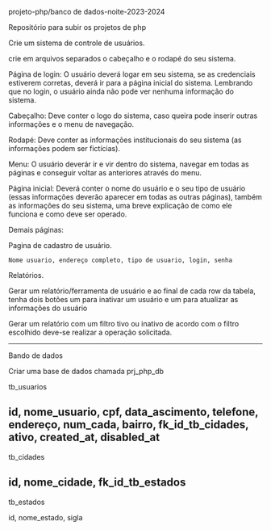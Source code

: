 projeto-php/banco de dados-noite-2023-2024

Repositório para subir os projetos de php

Crie um sistema de controle de usuários.

crie em arquivos separados o cabeçalho e o rodapé do seu sistema.

Página de login: O usuário deverá logar em seu sistema, se as credenciais estiverem corretas, deverá ir para a página inicial do sistema. Lembrando que no login, 
o usuário ainda não pode ver nenhuma informação do sistema.

Cabeçalho: Deve conter o logo do sistema, caso queira pode inserir outras informações e o menu de navegação.

Rodapé: Deve conter as informações institucionais do seu sistema (as informações podem ser fictícias).

Menu: O usuário deverár ir e vir dentro do sistema, navegar em todas as páginas e conseguir voltar as anteriores através do menu.

Página inicial: Deverá conter o nome do usuário e o seu tipo de usuário (essas informações deverão aparecer em todas as outras páginas), 
também as informações do seu sistema, uma breve explicação de como ele funciona e como deve ser operado.

Demais páginas:

Pagina de cadastro de usuário.

    Nome usuario, endereço completo, tipo de usuario, login, senha

Relatórios.

  Gerar um relatório/ferramenta de usuário e ao final de cada row da tabela, tenha dois botões um para inativar um usuário e um para atualizar as informações do usuário
  
  Gerar um relatório com um filtro tivo ou inativo de acordo com o filtro escolhido deve-se realizar a operação solicitada.

-------------------------------------------------------------------------------------------------------------------------------------

Bando de dados 

Criar uma base de dados chamada prj_php_db

tb_usuarios

id, nome_usuario, cpf, data_ascimento, telefone, endereço, num_cada, bairro, fk_id_tb_cidades, ativo, created_at, disabled_at
------------------------------------------------
tb_cidades

id, nome_cidade, fk_id_tb_estados
------------------------------------------------
tb_estados

id, nome_estado, sigla
